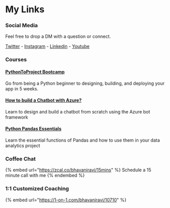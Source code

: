 # My Links

### Social Media

Feel free to drop a DM with a question or connect.

[Twitter](https://twitter.com/bhavaniravi\_) - [Instagram](https://instagram.com/bhavanicodes) - [Linkedin](https://linkedin.com/in/bhavanicodes) - [Youtube](https://youtube.com/bhavaniravi)

### Courses

#### [PythonToProject Bootcamp](https://bhavaniravi.gumroad.com/l/LaFSj)

Go from being a Python beginner to designing, building, and deploying your app in 5 weeks.&#x20;

#### [How to build a Chatbot with Azure?](https://www.linkedin.com/learning/developing-chatbots-with-azure/identifying-intents-and-entities?autoplay=true)

Learn to design and build a chatbot from scratch using the Azure bot framework

#### [Python Pandas Essentials](https://www.guvi.in/courses/pandasEng?utm\_source=bhavaniravi.com)

Learn the essential functions of Pandas and how to use them in your data analytics project

### Coffee Chat&#x20;

{% embed url="https://zcal.co/bhavaniravi/15mins" %}
Schedule a 15 minute call with me
{% endembed %}

### 1:1 Customized Coaching

{% embed url="https://1-on-1.com/bhavaniravi/10710" %}

